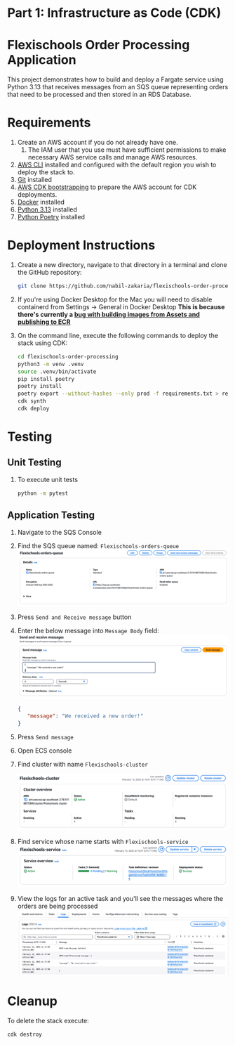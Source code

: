 
# Part 1: Infrastructure as Code (CDK)

# Flexischools Order Processing Application

This project demonstrates how to build and deploy a Fargate service using Python 3.13
that receives messages from an SQS queue representing orders that need to be processed and then stored in an RDS Database.

# Requirements

1. Create an AWS account if you do not already have one.
   1. The IAM user that you use must have sufficient permissions to make necessary AWS service calls and manage AWS resources.
2. [AWS CLI](https://docs.aws.amazon.com/cli/latest/userguide/getting-started-install.html) installed and configured with the default region you wish to deploy the stack to.
3. [Git](https://git-scm.com/book/en/v2/Getting-Started-Installing-Git) installed
4. [AWS CDK bootstrapping](https://docs.aws.amazon.com/cdk/v2/guide/bootstrapping-env.html) to prepare the AWS account for CDK deployments.
5. [Docker](https://docs.docker.com/engine/install/) installed
6. [Python 3.13](https://www.python.org/downloads/) installed
7. [Python Poetry](https://python-poetry.org) installed

# Deployment Instructions

1. Create a new directory, navigate to that directory in a terminal and clone the GitHub repository:

   ```bash
   git clone https://github.com/nabil-zakaria/flexischools-order-processing.git
   ```

2. If you're using Docker Desktop for the Mac you will need to disable containerd from Settings -> General in Docker Desktop
**This is because there's currently a [bug with building images from Assets and publishing to ECR](https://github.com/aws/aws-cdk/issues/33264)**

3. On the command line, execute the following commands to deploy the stack using CDK:

   ```bash
   cd flexischools-order-processing
   python3 -m venv .venv
   source .venv/bin/activate
   pip install poetry
   poetry install
   poetry export --without-hashes --only prod -f requirements.txt > requirements.txt
   cdk synth
   cdk deploy
   ```

# Testing

## Unit Testing

1. To execute unit tests

   ```bash
   python -m pytest
   ```

## Application Testing

1. Navigate to the SQS Console

2. Find the SQS queue named: `Flexischools-orders-queue`
   ![SQS Queue](./images/sqs-orders-queue.png)

3. Press `Send and Receive message` button

4. Enter the below message into `Message Body` field:
   ![SQS Message Sending](./images/sqs-message-sending.png)

   ```JSON
   {
      "message": "We received a new order!"
   }
   ```

5. Press `Send message`

6. Open ECS console

7. Find cluster with name `Flexischools-cluster`

   ![ECS Cluster](./images/ecs-cluster.png)

8. Find service whose name starts with `Flexischools-service`
   ![Fargate Service](./images/fargate-service.png)

9. View the logs for an active task and you'll see the messages where the orders are being processed
   ![CloudWatch Logs](./images/cloudwatch-logs.png)

# Cleanup

To delete the stack execute:

   ```bash
   cdk destroy
   ```
